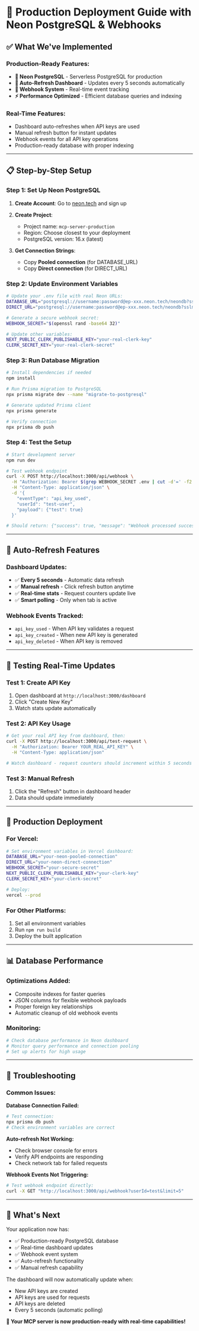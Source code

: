 # 🚀 Production Deployment Guide with Neon PostgreSQL & Webhooks

## ✅ **What We've Implemented**

### **Production-Ready Features:**
- **🐘 Neon PostgreSQL** - Serverless PostgreSQL for production
- **🔄 Auto-Refresh Dashboard** - Updates every 5 seconds automatically
- **📡 Webhook System** - Real-time event tracking
- **⚡ Performance Optimized** - Efficient database queries and indexing

### **Real-Time Features:**
- Dashboard auto-refreshes when API keys are used
- Manual refresh button for instant updates
- Webhook events for all API key operations
- Production-ready database with proper indexing

---

## 📋 **Step-by-Step Setup**

### **Step 1: Set Up Neon PostgreSQL**

1. **Create Account**: Go to [neon.tech](https://neon.tech) and sign up
2. **Create Project**:
   - Project name: `mcp-server-production`
   - Region: Choose closest to your deployment
   - PostgreSQL version: 16.x (latest)

3. **Get Connection Strings**:
   - Copy **Pooled connection** (for DATABASE_URL)
   - Copy **Direct connection** (for DIRECT_URL)

### **Step 2: Update Environment Variables**

```bash
# Update your .env file with real Neon URLs:
DATABASE_URL="postgresql://username:password@ep-xxx.neon.tech/neondb?sslmode=require"
DIRECT_URL="postgresql://username:password@ep-xxx.neon.tech/neondb?sslmode=require"

# Generate a secure webhook secret:
WEBHOOK_SECRET="$(openssl rand -base64 32)"

# Update other variables:
NEXT_PUBLIC_CLERK_PUBLISHABLE_KEY="your-real-clerk-key"
CLERK_SECRET_KEY="your-real-clerk-secret"
```

### **Step 3: Run Database Migration**

```bash
# Install dependencies if needed
npm install

# Run Prisma migration to PostgreSQL
npx prisma migrate dev --name "migrate-to-postgresql"

# Generate updated Prisma client
npx prisma generate

# Verify connection
npx prisma db push
```

### **Step 4: Test the Setup**

```bash
# Start development server
npm run dev

# Test webhook endpoint
curl -X POST http://localhost:3000/api/webhook \
  -H "Authorization: Bearer $(grep WEBHOOK_SECRET .env | cut -d'=' -f2 | tr -d '"')" \
  -H "Content-Type: application/json" \
  -d '{
    "eventType": "api_key_used",
    "userId": "test-user",
    "payload": {"test": true}
  }'

# Should return: {"success": true, "message": "Webhook processed successfully"}
```

---

## 🔄 **Auto-Refresh Features**

### **Dashboard Updates:**
- ✅ **Every 5 seconds** - Automatic data refresh
- ✅ **Manual refresh** - Click refresh button anytime  
- ✅ **Real-time stats** - Request counters update live
- ✅ **Smart polling** - Only when tab is active

### **Webhook Events Tracked:**
- `api_key_used` - When API key validates a request
- `api_key_created` - When new API key is generated
- `api_key_deleted` - When API key is removed

---

## 🧪 **Testing Real-Time Updates**

### **Test 1: Create API Key**
1. Open dashboard at `http://localhost:3000/dashboard`
2. Click "Create New Key"
3. Watch stats update automatically

### **Test 2: API Key Usage**
```bash
# Get your real API key from dashboard, then:
curl -X POST http://localhost:3000/api/test-request \
  -H "Authorization: Bearer YOUR_REAL_API_KEY" \
  -H "Content-Type: application/json"

# Watch dashboard - request counters should increment within 5 seconds
```

### **Test 3: Manual Refresh**
1. Click the "Refresh" button in dashboard header
2. Data should update immediately

---

## 🚀 **Production Deployment**

### **For Vercel:**
```bash
# Set environment variables in Vercel dashboard:
DATABASE_URL="your-neon-pooled-connection"
DIRECT_URL="your-neon-direct-connection"
WEBHOOK_SECRET="your-secure-secret"
NEXT_PUBLIC_CLERK_PUBLISHABLE_KEY="your-clerk-key"
CLERK_SECRET_KEY="your-clerk-secret"

# Deploy:
vercel --prod
```

### **For Other Platforms:**
1. Set all environment variables
2. Run `npm run build`
3. Deploy the built application

---

## 📊 **Database Performance**

### **Optimizations Added:**
- Composite indexes for faster queries
- JSON columns for flexible webhook payloads
- Proper foreign key relationships
- Automatic cleanup of old webhook events

### **Monitoring:**
```bash
# Check database performance in Neon dashboard
# Monitor query performance and connection pooling
# Set up alerts for high usage
```

---

## 🔧 **Troubleshooting**

### **Common Issues:**

**Database Connection Failed:**
```bash
# Test connection:
npx prisma db push
# Check environment variables are correct
```

**Auto-refresh Not Working:**
- Check browser console for errors
- Verify API endpoints are responding
- Check network tab for failed requests

**Webhook Events Not Triggering:**
```bash
# Test webhook endpoint directly:
curl -X GET "http://localhost:3000/api/webhook?userId=test&limit=5"
```

---

## 🎯 **What's Next**

Your application now has:
- ✅ Production-ready PostgreSQL database
- ✅ Real-time dashboard updates
- ✅ Webhook event system
- ✅ Auto-refresh functionality
- ✅ Manual refresh capability

The dashboard will now automatically update when:
- New API keys are created
- API keys are used for requests
- API keys are deleted
- Every 5 seconds (automatic polling)

**🎉 Your MCP server is now production-ready with real-time capabilities!**